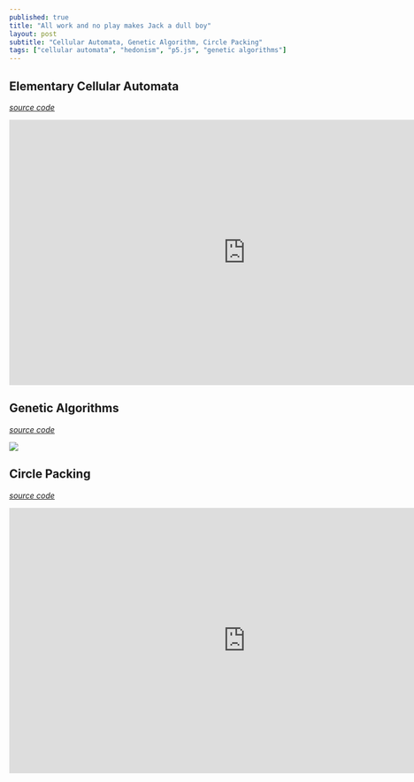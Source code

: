 ```yaml
---
published: true
title: "All work and no play makes Jack a dull boy"
layout: post
subtitle: "Cellular Automata, Genetic Algorithm, Circle Packing"
tags: ["cellular automata", "hedonism", "p5.js", "genetic algorithms"]
---
```


## Elementary Cellular Automata

[*source code*](https://gist.github.com/suriyadeepan/835583c98055740cbb394128dccc2f3a)

<iframe width="853" height="480" src="https://www.youtube.com/embed/gJZ9ZeGcJVM" frameborder="0" allowfullscreen></iframe>

## Genetic Algorithms

[*source code*](https://gist.github.com/suriyadeepan/b7e0ff02c0f1d0584102c10ade3e2dac)

<a href="https://asciinema.org/a/9npa6lwf8ucpjvynkdvfxzs8v?data-size=big" target="_blank"><img src="https://asciinema.org/a/9npa6lwf8ucpjvynkdvfxzs8v.png" /></a>

## Circle Packing

[*source code*](https://gist.github.com/suriyadeepan/adf2b89669b2bb00c9d12f4e3f194c41)

<iframe width="853" height="480" src="https://www.youtube.com/embed/9ynwX5N_ssE" frameborder="0" allowfullscreen></iframe>
